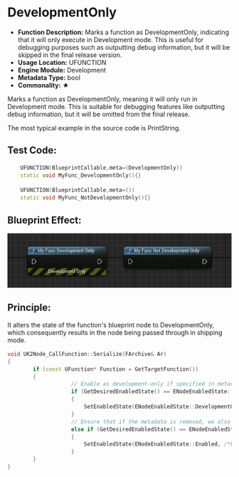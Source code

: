 # DevelopmentOnly

- **Function Description:** Marks a function as DevelopmentOnly, indicating that it will only execute in Development mode. This is useful for debugging purposes such as outputting debug information, but it will be skipped in the final release version.
- **Usage Location:** UFUNCTION
- **Engine Module:** Development
- **Metadata Type:** bool
- **Commonality:** ★

Marks a function as DevelopmentOnly, meaning it will only run in Development mode. This is suitable for debugging features like outputting debug information, but it will be omitted from the final release.

The most typical example in the source code is PrintString.

## Test Code:

```cpp
	UFUNCTION(BlueprintCallable,meta=(DevelopmentOnly))
	static void MyFunc_DevelopmentOnly(){}

	UFUNCTION(BlueprintCallable,meta=())
	static void MyFunc_NotDevelopmentOnly(){}
```

## Blueprint Effect:

![Untitled](Untitled.png)

## Principle:

It alters the state of the function's blueprint node to DevelopmentOnly, which consequently results in the node being passed through in shipping mode.

```cpp
void UK2Node_CallFunction::Serialize(FArchive& Ar)
{
		if (const UFunction* Function = GetTargetFunction())
		{
					// Enable as development-only if specified in metadata. This way existing functions that have the metadata added to them will get their enabled state fixed up on load.
					if (GetDesiredEnabledState() == ENodeEnabledState::Enabled && Function->HasMetaData(FBlueprintMetadata::MD_DevelopmentOnly))
					{
						SetEnabledState(ENodeEnabledState::DevelopmentOnly, /*bUserAction=*/ false);
					}
					// Ensure that if the metadata is removed, we also fix up the enabled state to avoid leaving it set as development-only in that case.
					else if (GetDesiredEnabledState() == ENodeEnabledState::DevelopmentOnly && !Function->HasMetaData(FBlueprintMetadata::MD_DevelopmentOnly))
					{
						SetEnabledState(ENodeEnabledState::Enabled, /*bUserAction=*/ false);
					}
		}
}
```